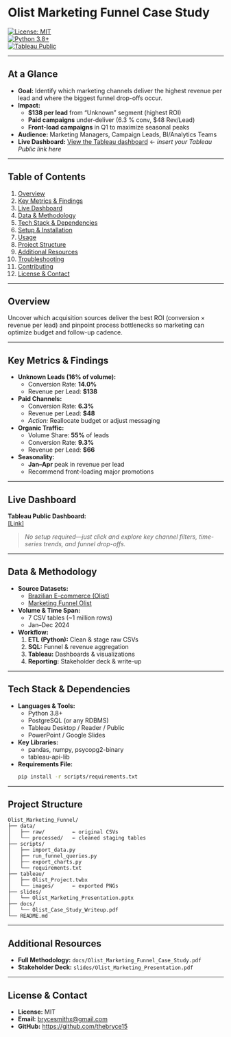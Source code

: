 <!--
  README for Olist Marketing Funnel Case Study
  Streamlined for non-technical audiences • Updated June 2025
-->

# Olist Marketing Funnel Case Study

[![License: MIT](https://img.shields.io/badge/License-MIT-green.svg)](#license)  
[![Python 3.8+](https://img.shields.io/badge/Python-3.8%2B-blue.svg)](#tech-stack--dependencies)  
[![Tableau Public](https://img.shields.io/badge/Tableau-Public-orange.svg)](#live-dashboard)  

---

## At a Glance

- **Goal:** Identify which marketing channels deliver the highest revenue per lead and where the biggest funnel drop-offs occur.  
- **Impact:**  
  - **$138 per lead** from “Unknown” segment (highest ROI)  
  - **Paid campaigns** under‑deliver (6.3 % conv, \$48 Rev/Lead)  
  - **Front-load campaigns** in Q1 to maximize seasonal peaks  
- **Audience:** Marketing Managers, Campaign Leads, BI/Analytics Teams  
- **Live Dashboard:** [View the Tableau dashboard](#) ← *insert your Tableau Public link here*  

---

## Table of Contents

1. [Overview](#overview)  
2. [Key Metrics & Findings](#key-metrics--findings)  
3. [Live Dashboard](#live-dashboard)  
4. [Data & Methodology](#data--methodology)  
5. [Tech Stack & Dependencies](#tech-stack--dependencies)  
6. [Setup & Installation](#setup--installation)  
7. [Usage](#usage)  
8. [Project Structure](#project-structure)  
9. [Additional Resources](#additional-resources)  
10. [Troubleshooting](#troubleshooting)  
11. [Contributing](#contributing)  
12. [License & Contact](#license--contact)  

---

## Overview

Uncover which acquisition sources deliver the best ROI (conversion × revenue per lead) and pinpoint process bottlenecks so marketing can optimize budget and follow-up cadence.

---

## Key Metrics & Findings

- **Unknown Leads (16% of volume):**  
  - Conversion Rate: **14.0%**  
  - Revenue per Lead: **$138**  
- **Paid Channels:**  
  - Conversion Rate: **6.3%**  
  - Revenue per Lead: **$48**  
  - *Action:* Reallocate budget or adjust messaging  
- **Organic Traffic:**  
  - Volume Share: **55%** of leads  
  - Conversion Rate: **9.3%**  
  - Revenue per Lead: **$66**  
- **Seasonality:**  
  - **Jan–Apr** peak in revenue per lead  
  - Recommend front-loading major promotions  

---

## Live Dashboard

**Tableau Public Dashboard:**  
[[Link]](https://public.tableau.com/views/Olist_Project/OlistMarketingFunnel?:language=en-US&:sid=&:redirect=auth&:display_count=n&:origin=viz_share_link)

> *No setup required—just click and explore key channel filters, time-series trends, and funnel drop-offs.*

---

## Data & Methodology

- **Source Datasets:**  
  - [Brazilian E-commerce (Olist)](https://www.kaggle.com/olistbr/brazilian-ecommerce)  
  - [Marketing Funnel Olist](https://www.kaggle.com/olistbr/marketing-funnel-olist)  
- **Volume & Time Span:**  
  - 7 CSV tables (~1 million rows)  
  - Jan–Dec 2024  
- **Workflow:**  
  1. **ETL (Python):** Clean & stage raw CSVs  
  2. **SQL:** Funnel & revenue aggregation  
  3. **Tableau:** Dashboards & visualizations  
  4. **Reporting:** Stakeholder deck & write-up  

---

## Tech Stack & Dependencies

- **Languages & Tools:**  
  - Python 3.8+  
  - PostgreSQL (or any RDBMS)  
  - Tableau Desktop / Reader / Public  
  - PowerPoint / Google Slides  
- **Key Libraries:**  
  - pandas, numpy, psycopg2-binary  
  - tableau-api-lib  
- **Requirements File:**  
  ```bash
  pip install -r scripts/requirements.txt
  ```  

---

## Project Structure

```
Olist_Marketing_Funnel/
├── data/
│   ├── raw/         ← original CSVs
│   └── processed/   ← cleaned staging tables
├── scripts/
│   ├── import_data.py
│   ├── run_funnel_queries.py
│   ├── export_charts.py
│   └── requirements.txt
├── tableau/
│   ├── Olist_Project.twbx
│   └── images/      ← exported PNGs
├── slides/
│   └── Olist_Marketing_Presentation.pptx
├── docs/
│   └── Olist_Case_Study_Writeup.pdf
└── README.md
```

---

## Additional Resources

- **Full Methodology:** `docs/Olist_Marketing_Funnel_Case_Study.pdf`  
- **Stakeholder Deck:** `slides/Olist_Marketing_Presentation.pdf`

---

## License & Contact

- **License:** MIT  
- **Email:** brycesmithx@gmail.com  
- **GitHub:** https://github.com/thebryce15  

